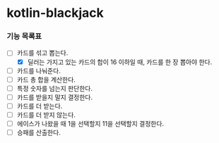 # kotlin-blackjack

### 기능 목록표

- [ ] 카드를 섞고 뽑는다.
  - [x] 딜러는 가지고 있는 카드의 합이 16 이하일 때, 카드를 한 장 뽑아야 한다. 
- [ ] 카드를 나눠준다.
- [ ] 카드 총 합을 계산한다.
- [ ] 특정 숫자를 넘는지 판단한다.
- [ ] 카드를 받을지 말지 결정한다.
- [ ] 카드를 더 받는다.
- [ ] 카드를 더 받지 않는다.
- [ ] 에이스가 나왔을 때 1을 선택할지 11을 선택할지 결정한다.
- [ ] 승패를 산출한다.
